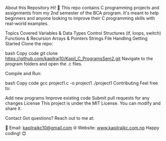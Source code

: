 About this Repository
Hi! 👋 This repo contains C programming projects and assignments from my 2nd semester of the BCA program. It's meant to help beginners and anyone looking to improve their C programming skills with real-world examples.

Topics Covered
Variables & Data Types
Control Structures (if, loops, switch)
Functions & Recursion
Arrays & Pointers
Strings
File Handling
Getting Started
Clone the repo:

bash
Copy code
git clone https://github.com/kapilraj10/Kapil_C_ProgramsSem2.git
Navigate to the program folders and open the .c files.

Compile and Run:

bash
Copy code
gcc project1.c -o project1
./project1
Contributing
Feel free to:

Add new programs
Improve existing code
Submit pull requests for any changes
License
This project is under the MIT License. You can modify and share it.

Contact
Got questions? Reach out to me at:

📧 Email: kapilrajkc10@gmail.com
🌐 Website: www.kapilrajkc.com.np
Happy coding! 😊

